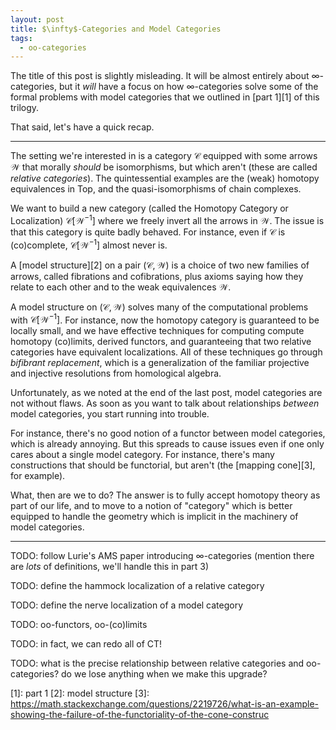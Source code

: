 ```yaml
---
layout: post
title: $\infty$-Categories and Model Categories
tags:
  - oo-categories
---
```


The title of this post is slightly misleading. It will be almost entirely
about $\infty$-categories, but it _will_ have a focus on how 
$\infty$-categories solve some of the formal problems with model categories
that we outlined in [part 1][1] of this trilogy.

That said, let's have a quick recap.

---

The setting we're interested in is a category $\mathcal{C}$ equipped with
some arrows $\mathcal{W}$ that morally _should_ be isomorphisms, but which
aren't (these are called _relative categories_).
The quintessential examples are the (weak) homotopy equivalences in 
$\mathsf{Top}$, and the quasi-isomorphisms of chain complexes.

We want to build a new category 
(called the <span class=defn>Homotopy Category</span> or <span class=defn>Localization</span>)
$\mathcal{C}[\mathcal{W}^{-1}]$ where we freely invert all the arrows in 
$\mathcal{W}$. The issue is that this category is quite badly behaved. 
For instance, even if $\mathcal{C}$ is (co)complete, 
$\mathcal{C}[\mathcal{W}^{-1}]$ almost never is. 

A [model structure][2] on a pair $(\mathcal{C}, \mathcal{W})$ is a choice of
two new families of arrows, called <span class=defn>fibrations</span> and
<span class=defn>cofibrations</span>, plus axioms saying how they relate to 
each other and to the weak equivalences $\mathcal{W}$.

A model structure on $(\mathcal{C}, \mathcal{W})$ solves many of the 
computational problems with $\mathcal{C}[\mathcal{W}^{-1}]$. For instance,
now the homotopy category is guaranteed to be locally small, and we have 
effective techniques for computing compute homotopy (co)limits, 
derived functors, and guaranteeing that two relative categories have
equivalent localizations. All of these techniques go through 
_bifibrant replacement_, which is a generalization of the familiar 
projective and injective resolutions from homological algebra. 

Unfortunately, as we noted at the end of the last post, model categories are
not without flaws. As soon as you want to talk about relationships _between_
model categories, you start running into trouble.

For instance, there's no good notion of a functor between model categories,
which is already annoying. But this spreads to cause issues even if one 
only cares about a single model category.
For instance, there's many constructions
that should be functorial, but aren't (the [mapping cone][3], for example).

What, then are we to do? The answer is to fully accept homotopy theory as 
part of our life, and to move to a notion of "category" which is better 
equipped to handle the geometry which is implicit in the machinery of 
model categories.

---

TODO: follow Lurie's AMS paper introducing $\infty$-categories
(mention there are _lots_ of definitions, we'll handle this in part 3)

TODO: define the hammock localization of a relative category

TODO: define the nerve localization of a model category

TODO: oo-functors, oo-(co)limits

TODO: in fact, we can redo all of CT!

TODO: what is the precise relationship between relative categories and 
oo-categories? do we lose anything when we make this upgrade?


[1]: part 1
[2]: model structure
[3]: https://math.stackexchange.com/questions/2219726/what-is-an-example-showing-the-failure-of-the-functoriality-of-the-cone-construc
